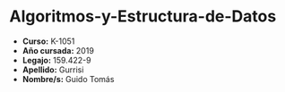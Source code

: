 # Algoritmos-y-Estructura-de-Datos
* **Curso:** K-1051
* **Año cursada:** 2019
* **Legajo:** 159.422-9
* **Apellido:** Gurrisi
* **Nombre/s:** Guido Tomás
